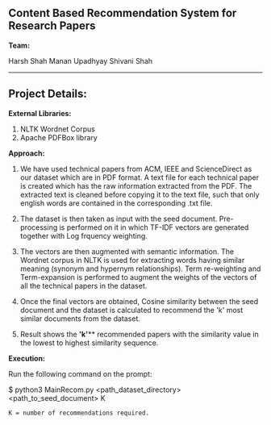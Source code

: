 **Content Based Recommendation System for Research Papers**
----------------------------------------------------------------

**Team:**

Harsh Shah
Manan Upadhyay
Shivani Shah

-----------------------------------------------------------------

**Project Details:**
-----------------------------------------------------------------

**External Libraries:**

1. NLTK Wordnet Corpus
2. Apache PDFBox library

**Approach:**

1. We have used technical papers from ACM, IEEE and ScienceDirect as our dataset which are in PDF format. A text file for each technical paper   	is created which has the raw information extracted from the PDF. The extracted text is cleaned before copying it to the text file, such that 	only english words are contained in the corresponding .txt file. 

2. The dataset is then taken as input with the seed document. Pre-processing is performed on it in which TF-IDF vectors are generated together with Log frquency weighting.

3. The vectors are then augmented with semantic information. The Wordnet corpus in NLTK is used for extracting words having similar meaning (synonym and hypernym relationships). Term re-weighting and Term-expansion is performed to augment the weights of the vectors of all the technical papers in the dataset. 

4. Once the final vectors are obtained, Cosine similarity between the seed document and the dataset is calculated to recommend the 'k' most similar documents from the dataset.

5. Result shows the **'k'**** recommended papers with the similarity value in the lowest to highest similarity sequence.



**Execution:**


Run the following command on the prompt:
    
   $ python3 MainRecom.py <path_dataset_directory> <path_to_seed_document> K

    K = number of recommendations required.


